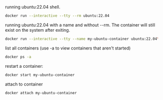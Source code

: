 running ubuntu:22.04 shell.
```bash
docker run --interactive --tty --rm ubuntu:22.04
```

running ubuntu:22.04 with a name and without --rm. The container will still exist on the system after exiting.
```bash
docker run --interactive --tty --name my-ubuntu-container ubuntu:22.04\
```

list all containers (use -a to view containers that aren't started)
```bash
docker ps -a
```

restart a container: 
```bash
docker start my-ubuntu-container
```

attach to container
```bash
docker attach my-ubuntu-container
```
